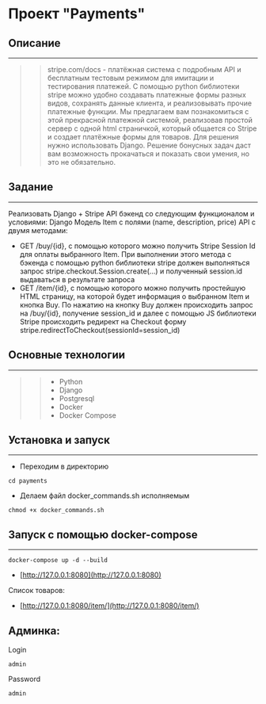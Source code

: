 Проект "Payments"
===========================


Описание
----------------
---

>> stripe.com/docs - платёжная система с подробным API и бесплатным тестовым режимом для имитации и тестирования платежей. С помощью python библиотеки stripe можно удобно создавать платежные формы разных видов, сохранять данные клиента, и реализовывать прочие платежные функции. 
Мы предлагаем вам познакомиться с этой прекрасной платежной системой, реализовав простой сервер с одной html страничкой, который общается со Stripe и создает платёжные формы для товаров. 
Для решения нужно использовать Django. Решение бонусных задач даст вам возможность прокачаться и показать свои умения, но это не обязательно.


Задание
----------------
---
Реализовать Django + Stripe API бэкенд со следующим функционалом и условиями:
Django Модель Item с полями (name, description, price) 
API с двумя методами:
* GET /buy/{id}, c помощью которого можно получить Stripe Session Id для оплаты выбранного Item. При выполнении этого метода c бэкенда с помощью python библиотеки stripe должен выполняться запрос stripe.checkout.Session.create(...) и полученный session.id выдаваться в результате запроса
* GET /item/{id}, c помощью которого можно получить простейшую HTML страницу, на которой будет информация о выбранном Item и кнопка Buy. По нажатию на кнопку Buy должен происходить запрос на /buy/{id}, получение session_id и далее  с помощью JS библиотеки Stripe происходить редирект на Checkout форму stripe.redirectToCheckout(sessionId=session_id)




Основные технологии
-------------------
---

>> * Python
>> * Django
>> * Postgresql
>> * Docker
>> * Docker Compose


Установка и запуск
------------------
---

* Переходим в директорию
```
cd payments
```
* Делаем файл docker_commands.sh исполняемым
```
chmod +x docker_commands.sh
```

Запуск с помощью docker-compose
-------------------------------
---
~~~
docker-compose up -d --build
~~~

* [http://127.0.0.1:8080](http://127.0.0.1:8080)

Список товаров:

* [http://127.0.0.1:8080/item/](http://127.0.0.1:8080/item/)

Админка:
--------

Login
~~~~~~~
admin
~~~~~~~
Password

~~~~~~~
admin
~~~~~~~